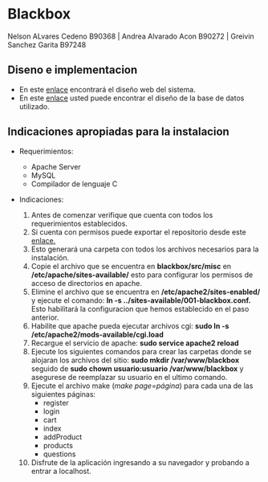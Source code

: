 # Blackbox
Nelson ALvares Cedeno B90368 | Andrea Alvarado Acon B90272 | Greivin Sanchez Garita B97248

## Diseno e implementacion 
- En este [enlace](https://www.figma.com/file/zDZ1Bhmu9HOFat2fO6UKPz/Blackbox?node-id=0%3A1) encontrará el diseño web del sistema.
- En este [enlace](https://lucid.app/lucidchart/a4a755fa-cfc7-4c17-8df8-3b907f9f6151/edit?viewport_loc=-1080%2C-2122%2C2994%2C1445%2CmKIcKVMLJDIf&invitationId=inv_6fdc49b8-078a-4ec1-aff7-0a6a5915fc1f#) usted puede encontrar el diseño de la base de datos utilizado.
## Indicaciones apropiadas para la instalacion
- Requerimientos:
    - Apache Server 
    - MySQL 
    - Compilador de lenguaje C

- Indicaciones: 
    1. Antes de comenzar verifique que cuenta con todos los requerimientos establecidos.
    2. Si cuenta con permisos puede exportar el repositorio desde este [enlace.](https://github.com/N3L-s0n/blackbox.git)
    3. Esto generará una carpeta con todos los archivos necesarios para la instalación.
    4. Copie el archivo que se encuentra en **blackbox/src/misc** en **/etc/apache/sites-available/** esto para configurar los permisos de acceso de directorios en apache.
    5. Elimine el archivo que se encuentra en **/etc/apache2/sites-enabled/** y ejecute el comando: **ln -s ../sites-available/001-blackbox.conf.** Esto habilitará la configuracion que hemos establecido en el paso anterior.
    6. Habilite que apache pueda ejecutar archivos cgi:  **sudo ln -s /etc/apache2/mods-available/cgi.load**
    7. Recargue el servicio de apache: **sudo service apache2 reload**
    8. Ejecute los siguientes comandos para crear las carpetas donde se alojaran los archivos del sitio:  **sudo mkdir /var/www/blackbox** seguido de **sudo chown usuario:usuario /var/www/blackbox** y asegurese de reemplazar su usuario en el ultimo comando. 
    9. Ejecute el archivo make (*make page=página*) para cada una de las siguientes páginas:
        * register
        * login
        * cart 
        * index
        * addProduct
        * products
        * questions
    10. Disfrute de la aplicación ingresando a su navegador y probando a entrar a localhost.